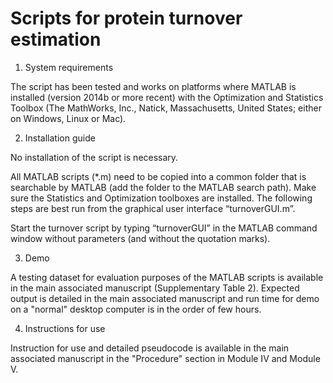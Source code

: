 # Scripts for protein turnover estimation

1. System requirements

The script has been tested and works on platforms where MATLAB is installed (version 2014b or more recent) with the Optimization and Statistics Toolbox (The MathWorks, Inc., Natick, Massachusetts, United States; either on Windows, Linux or Mac).

2. Installation guide

No installation of the script is necessary.

All MATLAB scripts (*.m) need to be copied into a common folder that is searchable by MATLAB (add the folder to the MATLAB search path). Make sure the Statistics and Optimization toolboxes are installed. The following steps are best run from the graphical user interface “turnoverGUI.m”.

Start the turnover script by typing “turnoverGUI” in the MATLAB command window without parameters (and without the quotation marks).

3. Demo

A testing dataset for evaluation purposes of the MATLAB scripts is available in the main associated manuscript (Supplementary Table 2). Expected output is detailed in the main associated manuscript and run time for demo on a "normal" desktop computer is in the order of few hours.

4. Instructions for use

Instruction for use and detailed pseudocode is available in the main associated manuscript in the "Procedure" section in Module IV and Module V.
